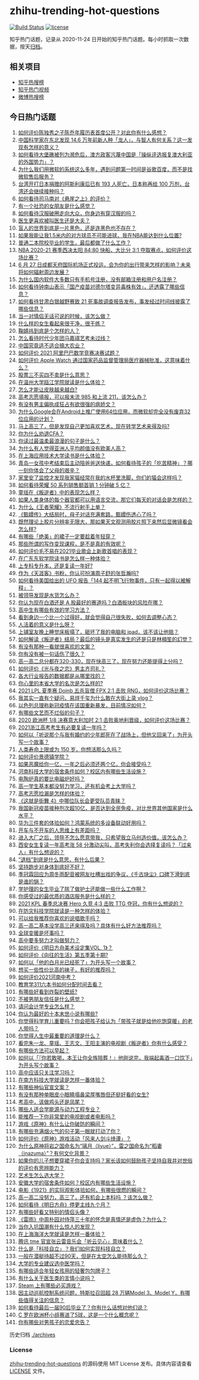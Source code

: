 # zhihu-trending-hot-questions

[![Build Status](https://github.com/justjavac/zhihu-trending-hot-questions/workflows/ci/badge.svg?branch=master)](https://github.com/justjavac/zhihu-trending-hot-questions/actions)
[![license](https://img.shields.io/github/license/justjavac/zhihu-trending-hot-questions)](https://github.com/justjavac/zhihu-trending-hot-questions/blob/master/LICENSE)

知乎热门话题，记录从 2020-11-24 日开始的知乎热门话题。每小时抓取一次数据，按天[归档](./archives)。

## 相关项目

- [知乎热搜榜](https://github.com/justjavac/zhihu-trending-top-search)
- [知乎热门视频](https://github.com/justjavac/zhihu-trending-hot-video)
- [微博热搜榜](https://github.com/justjavac/weibo-trending-hot-search)

## 今日热门话题

<!-- BEGIN -->
<!-- 最后更新时间 Sun Jun 27 2021 17:01:53 GMT+0800 (China Standard Time) -->

1. [如何评价陈独秀之子陈乔年履历表首度公开？对此你有什么感想？](https://www.zhihu.com/question/464933522)
2. [中国科学家在东北发现 14.6
   万年前新人种「龙人」，与智人有何关系？这一发现有怎样的意义？](https://www.zhihu.com/question/467654212)
3. [如何看待大堡礁被列为濒危后，澳方政客污蔑中国是「操纵评选报复澳大利亚的外国势力」？](https://www.zhihu.com/question/466643968)
4. [为什么我们用微软的系统这么多年，遇到问题第一时间是谷歌百度，而不是找微软售后服务？](https://www.zhihu.com/question/463391853)
5. [台湾开打日本捐赠的阿斯利康后已有 193 人死亡，日本称再给 100
   万剂，台湾还会继续接种吗？](https://www.zhihu.com/question/467768491)
6. [如何看待司马南对《悬崖之上》的评价？](https://www.zhihu.com/question/462226337)
7. [有一个社恐的女朋友是什么感觉？](https://www.zhihu.com/question/323962570)
8. [如何看待汉服破圈走向大众，你身边有穿汉服的吗？](https://www.zhihu.com/question/467576874)
9. [医生更喜欢被叫医生还是大夫？](https://www.zhihu.com/question/392695588)
10. [盲人的世界到底是一片黑色，还是连黑色也不存在？](https://www.zhihu.com/question/48476818)
11. [如果我能让我1.5米内的对方球员不可能进球，我在NBA能达到什么位置?](https://www.zhihu.com/question/402597076)
12. [普通二本院校毕业的学生，最后都做了什么工作？](https://www.zhihu.com/question/267563742)
13. [NBA 2020-21 赛季西决太阳 84:80 快船，大比分 3:1
    夺取赛点，如何评价这场比赛？](https://www.zhihu.com/question/468067856)
14. [6 月 27
    日成都天府国际机场正式投运，会为你的出行带来怎样的影响？未来将如何辐射周边发展？](https://www.zhihu.com/question/467116966)
15. [为什么国内软件大多数只有手机号注册，没有邮箱注册和用户名注册？](https://www.zhihu.com/question/331360215)
16. [如何看待钟南山表示「国产疫苗对德尔塔变异毒株有效」，还透露了哪些信息？](https://www.zhihu.com/question/467727614)
17. [如何看待甘肃白银越野赛致 21
    死事故调查报告发布，事发经过时间线披露了哪些信息？](https://www.zhihu.com/question/467819232)
18. [当一对情侣无话可说的时候，该怎么做？](https://www.zhihu.com/question/280272233)
19. [什么样的女生看起来很干净，很干练？](https://www.zhihu.com/question/23796174)
20. [鞠婧祎到底是个怎样的人？](https://www.zhihu.com/question/451531217)
21. [怎么看待时代少年团马嘉祺艺考未过线？](https://www.zhihu.com/question/467985728)
22. [中国究竟适不适合搞大农业？](https://www.zhihu.com/question/323105287)
23. [如何评价 2021 阿里巴巴数学竞赛决赛试题？](https://www.zhihu.com/question/467903915)
24. [如何评价 Apple Watch
    通过国家药品监督管理局医疗器械批准，这意味着什么？](https://www.zhihu.com/question/467625126)
25. [股票三不买四不卖是什么意思？](https://www.zhihu.com/question/453247969)
26. [在温州大学瓯江学院就读是什么体验？](https://www.zhihu.com/question/401647691)
27. [怎么才能让皮肤越来越白?](https://www.zhihu.com/question/458127901)
28. [高考志愿填报，可以报末流 985 和上流 211，该怎么办？](https://www.zhihu.com/question/466861114)
29. [有没有男主偏执成狂占有欲很强的病娇文？](https://www.zhihu.com/question/382880947)
30. [为什么Google会在Android上推广使用64位应用，而微软却完全没有废弃32位应用的计划？](https://www.zhihu.com/question/461368950)
31. [马上高三了，但是发现自己更加喜欢艺术，现在转学艺术来得及吗?](https://www.zhihu.com/question/462182951)
32. [你为什么劝退CFA？](https://www.zhihu.com/question/452285810)
33. [你读过最温柔最浪漫的句子是什么？](https://www.zhihu.com/question/454087703)
34. [为什么有人觉得亚洲人平均颜值没有欧美人高？](https://www.zhihu.com/question/433666039)
35. [在上海应用技术大学读书是什么体验？](https://www.zhihu.com/question/62082173)
36. [青岛一女孩中考结束后主动陪爸爸送快递，如何看待孩子的「吃苦精神」？哪一刻你体会了父母的艰辛？](https://www.zhihu.com/question/466719905)
37. [家里安了监控才发现我家猫经常在我的水杯里洗脚，你们的猫会这样吗？](https://www.zhihu.com/question/459983017)
38. [如何看待荣耀 50 系列销售额首销 1 分钟破 5 亿？](https://www.zhihu.com/question/467418330)
39. [童瑶在《叛逆者》中的表现怎么样？](https://www.zhihu.com/question/463850620)
40. [如果人类身体的每个器官都可以用语言交流，那它们每天的对话会是怎样的？](https://www.zhihu.com/question/454951661)
41. [为什么《王者荣耀》不流行射手上单？](https://www.zhihu.com/question/460375616)
42. [《甄嬛传》大结局时，母子对话充满套路，甄嬛伤透心了吗？](https://www.zhihu.com/question/404317643)
43. [既然理论上胶片分辨率无限大，那如果天文观测用胶片照下来然后显微镜看会怎么样?](https://www.zhihu.com/question/453975780)
44. [有哪些「绝美」的裙子一定要趁着年轻穿？](https://www.zhihu.com/question/372236949)
45. [那些所谓的写作变现课程，是不是真的有效呢？](https://www.zhihu.com/question/461400447)
46. [如何评价毛不易在2021毕业歌会上新歌首唱的表现？](https://www.zhihu.com/question/467985173)
47. [在广东东软学院读书是怎么样一种体验？](https://www.zhihu.com/question/36540493)
48. [上专科专升本，还是复读一年好?](https://www.zhihu.com/question/313595217)
49. [作为《天涯客》书粉，你认可扮演周子舒的张哲瀚吗?](https://www.zhihu.com/question/461068478)
50. [如何看待美国给出的 UFO 报告「144
    起不明飞行物事件，只有一起得以被解释」？](https://www.zhihu.com/question/467298489)
51. [被领导发现是水货怎么办？](https://www.zhihu.com/question/449779149)
52. [你认为现在白酒还是 A 股最好的赛道吗？白酒板块的风险在哪？](https://www.zhihu.com/question/467530165)
53. [高中生有哪些有效的学习方法？](https://www.zhihu.com/question/287399896)
54. [看到身边一个比一个过得好，就会觉得自己很失败，如何去调整心态？](https://www.zhihu.com/question/466214937)
55. [人活着的意义是什么呀？](https://www.zhihu.com/question/429431634)
56. [上铺室友晚上睡觉床板塌了，砸坏了我的电脑和
    ipad，该不该让他赔？](https://www.zhihu.com/question/460572374)
57. [如何解读《叛逆者》结局？最后的镜头是真实发生的还是只是林楠笙的幻觉？](https://www.zhihu.com/question/467937765)
58. [有没有那种一看就很喜欢的文案？](https://www.zhihu.com/question/463105813)
59. [你有没有被一句话伤了很久？](https://www.zhihu.com/question/463837349)
60. [高一高二总分都在320-330，现在快高三了，现在努力还能提得上分吗？](https://www.zhihu.com/question/463889438)
61. [如何评价《光与夜之恋》男主齐司礼？](https://www.zhihu.com/question/466812216)
62. [各大行业报告的数据都是从哪里找的？](https://www.zhihu.com/question/67387122)
63. [你心里的本省大学的名次是怎么样的?](https://www.zhihu.com/question/410179653)
64. [2021 LPL 夏季赛 Doinb 五杀盲僧 FPX 2:1 击败
    RNG，如何评价这场比赛？](https://www.zhihu.com/question/467927415)
65. [我其实一直有个疑问，易烊千玺为什么敢在大街上录 vlog？](https://www.zhihu.com/question/464875636)
66. [以色列总理称新冠疫情在该国重新暴发，目前情况如何？](https://www.zhihu.com/question/466765546)
67. [有哪些文艺而不烂俗的句子？](https://www.zhihu.com/question/384858847)
68. [2020 欧洲杯 1/8 决赛意大利加时 2:1
    击败奥地利晋级，如何评价这场比赛？](https://www.zhihu.com/question/468049116)
69. [2021浙江高考考生有必要复读一年吗？](https://www.zhihu.com/question/466107095)
70. [如何以「听说那个与我有婚约的少年郎死在了战场上，但他又回来了」为开头写一个故事？](https://www.zhihu.com/question/459096689)
71. [人类寿命上限或为 150 岁，你想活那么久吗？](https://www.zhihu.com/question/466968884)
72. [如何评价景德镇学院？](https://www.zhihu.com/question/24931592)
73. [如果恶魔给你一亿，一年之后必须还两个亿，你会接受吗？](https://www.zhihu.com/question/392418796)
74. [河南科技大学的宿舍条件如何？校区内有哪些生活设施？](https://www.zhihu.com/question/326856562)
75. [电陶炉真的要比电磁炉好吗？](https://www.zhihu.com/question/381245384)
76. [高一学生基本都没努力学习，还有机会考上大学吗？](https://www.zhihu.com/question/465637082)
77. [高考志愿捡漏是怎样的体验？](https://www.zhihu.com/question/59549503)
78. [《这就是街舞 4》中哪位队长会更受队员青睐？](https://www.zhihu.com/question/466348692)
79. [我国新冠疫苗接种剂次超10亿，是否达到全民免疫，对比世界其他国家是什么水平？](https://www.zhihu.com/question/466845525)
80. [华为三件套的体验如何？鸿蒙系统的多设备联动好用吗？](https://www.zhihu.com/question/467709448)
81. [开车与不开车的人思维上有差距吗？](https://www.zhihu.com/question/466319507)
82. [进入大厂之后，领导不怎么愿意带我，只希望我立马创造价值，该怎么办？](https://www.zhihu.com/question/466550532)
83. [西安女生复读一年高考涨 58
    分激动尖叫，高考失利你会选择复读吗？「过来人」有什么想说的？](https://www.zhihu.com/question/467509623)
84. [“退档”到底是什么意思，有什么后果？](https://www.zhihu.com/question/331780490)
85. [坚持跑步对身体到底好不好？](https://www.zhihu.com/question/461618978)
86. [季冠霖回应为周冬雨配音被网友吐槽出戏的争议，《千古玦尘》口碑下滑到底是谁的锅？](https://www.zhihu.com/question/467423413)
87. [学护理的女生毕业了除了做护士还能做一些什么工作啊？](https://www.zhihu.com/question/314606195)
88. [你感受过的最优质的酒店服务是什么样的？](https://www.zhihu.com/question/36082879)
89. [2021 KPL 春季总决赛 Hero 久竞 4:3 击败 TTG
    夺冠，你有什么想说的？](https://www.zhihu.com/question/467891041)
90. [在防灾科技学院就读是一种怎样的体验？](https://www.zhihu.com/question/47811855)
91. [可以给我推荐你喜欢的说唱歌手吗？](https://www.zhihu.com/question/457551476)
92. [高一高二基本没学高三还来得及吗？具体有什么好方法推荐吗？](https://www.zhihu.com/question/465620153)
93. [全球变暖是坏事吗？](https://www.zhihu.com/question/290575660)
94. [高中要多努力才叫做努力？](https://www.zhihu.com/question/60440328)
95. [如何评价《明日方舟美术设定集VOL. 1》？](https://www.zhihu.com/question/467858109)
96. [如何评价《向往的生活》第五季第十期?](https://www.zhihu.com/question/466097156)
97. [如何以「他的白月光已经死了」为开头写一个故事？](https://www.zhihu.com/question/435179014)
98. [想买一些性价比高的袜子，有好的推荐吗？](https://www.zhihu.com/question/32272388)
99. [如何评价2021河南中考？](https://www.zhihu.com/question/466137266)
100. [教育学311六本书如何分配时间去看？](https://www.zhihu.com/question/438835540)
101. [有哪些好看到炸裂的壁纸?](https://www.zhihu.com/question/425110846)
102. [不被男朋友信任是什么感觉？](https://www.zhihu.com/question/464707364)
103. [请问会计学专业怎么样？](https://www.zhihu.com/question/331281323)
104. [你认为最好的十本末世小说有哪些?](https://www.zhihu.com/question/403545900)
105. [你觉得科学育儿重要吗？你会把孩子给认为「带孩子就是给他吃饱穿暖」的老人带吗？](https://www.zhihu.com/question/464732842)
106. [你觉得人生中最重要的道理是什么？](https://www.zhihu.com/question/465627192)
107. [看完朱一龙、童瑶、王志文、王阳主演的电视剧《叛逆者》你有什么感受？](https://www.zhihu.com/question/456962938)
108. [有哪些方法可以早起？](https://www.zhihu.com/question/466318823)
109. [如何以「『你若敢喝，本王让你全族陪葬！』他刚说完，我端起毒酒一口饮下」为开头写个故事？](https://www.zhihu.com/question/454829891)
110. [高中应该只关注学习吗？](https://www.zhihu.com/question/464840911)
111. [在南方科技大学就读是怎样一番体验？](https://www.zhihu.com/question/24365361)
112. [有哪些神仙官宣文案？](https://www.zhihu.com/question/449182426)
113. [有没有那种单眼皮小眼睛塌鼻梁厚嘴唇但还挺好看的女生?](https://www.zhihu.com/question/312374216)
114. [考高中，该做鸡头还是凤尾？](https://www.zhihu.com/question/464821888)
115. [哪些人适合学能源与动力工程专业？](https://www.zhihu.com/question/404778160)
116. [能推荐一下你非常爱的电视剧或者电影吗？](https://www.zhihu.com/question/460849272)
117. [游戏《原神》有什么让你破防的瞬间？](https://www.zhihu.com/question/466342008)
118. [有哪些充满烟火气的句子第一眼就打动了你？](https://www.zhihu.com/question/357326082)
119. [如何评价《原神》游戏活动「风来人剑斗绮谭」？](https://www.zhihu.com/question/467734737)
120. [为什么原神将岩之国命名为“璃月（liyue）”，雷之国命名为“稻妻（inazuma）”？有何文化背景？](https://www.zhihu.com/question/466559443)
121. [如果你的儿子想要穿裙子你会支持吗？家长该如何鼓励孩子坚持自我并对世俗的评价有思辨能力？](https://www.zhihu.com/question/467775786)
122. [艺术生怎么选大学？](https://www.zhihu.com/question/406801194)
123. [安徽大学的宿舍条件如何？校区内有哪些生活设施？](https://www.zhihu.com/question/326840249)
124. [电影《1921》的实际观影体验如何，有哪些很燃的瞬间？](https://www.zhihu.com/question/467463563)
125. [高一高二没努力，高三了，还有机会上本科吗 ？该怎么做？](https://www.zhihu.com/question/466443276)
126. [如何看待《明日方舟》停更主线九个月？](https://www.zhihu.com/question/467117827)
127. [有哪些好看又特别的情侣头像？](https://www.zhihu.com/question/361074548)
128. [《雷雨》中周朴园对侍萍三十年的怀念是真情还是虚伪？为什么？](https://www.zhihu.com/question/380155608)
129. [当你入坑国潮有什么惊人的发现？](https://www.zhihu.com/question/463164713)
130. [在上海海洋大学就读是怎样一番体验？](https://www.zhihu.com/question/29678076)
131. [腾讯 tme 官宣张云雷音乐会「听云见心」意味着什么？](https://www.zhihu.com/question/467549652)
132. [什么是「科技自立」？我们如何实现科技自立？](https://www.zhihu.com/question/458853728)
133. [一般在潜艇待超不过90天，但是在太空怎么能待那么久？](https://www.zhihu.com/question/465762854)
134. [大学的专业建议选中医学吗？](https://www.zhihu.com/question/463493627)
135. [有哪些适合年轻女孩用的轻奢包包牌子？](https://www.zhihu.com/question/35179909)
136. [有什么关于医生类的言情小说吗？](https://www.zhihu.com/question/266364937)
137. [Steam 上有哪些必买游戏？](https://www.zhihu.com/question/35296900)
138. [因主动巡航控制系统问题，特斯拉召回超 28 万辆Model 3、Model
     Y，有哪些值得关注的信息？](https://www.zhihu.com/question/467798045)
139. [如何看待最后一届90后毕业了？你有什么话想对他们说？](https://www.zhihu.com/question/467748410)
140. [C 罗在欧洲杯小组赛进了5球，这是一个什么概念呢？](https://www.zhihu.com/question/467069907)
141. [你有哪些对男孩子的恋爱忠告？](https://www.zhihu.com/question/293676302)

<!-- END -->

历史归档 [./archives](./archives)

### License

[zhihu-trending-hot-questions](https://github.com/justjavac/zhihu-trending-hot-questions)
的源码使用 MIT License 发布。具体内容请查看 [LICENSE](./LICENSE) 文件。

